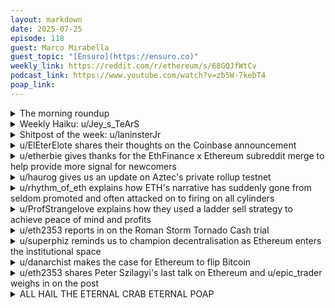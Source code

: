 ```yaml
---
layout: markdown
date: 2025-07-25
episode: 118
guest: Marco Mirabella
guest_topic: "[Ensuro](https://ensuro.co)"
weekly_link: https://reddit.com/r/ethereum/s/68GQJfWtCv
podcast_link: https://www.youtube.com/watch?v=zb5W-7kebT4
poap_link: 
---
```



<details markdown=1>
<summary>The morning roundup</summary>
[View on Reddit →](https://reddit.com/r/ethereum/comments/1m8qf62/comment/n518of3/)

[u/FrenktheTank](https://reddit.com/u/FrenktheTank)

> Ethereum

[u/imaybeslow](https://reddit.com/u/imaybeslow)

> $3,631

[u/alexiskef](https://reddit.com/u/alexiskef)

> 0.031

</details>
<details markdown=1>
<summary>Weekly Haiku: u/Jey_s_TeArS</summary>
[View on Reddit →](https://reddit.com/r/ethereum/comments/1m7vgcf/comment/n4zcwf2/)

*Tricky recover,*

*On the mend to discover,*

*Pump is not over.*

</details>
<details markdown=1>
<summary>Shitpost of the week: u/laninsterJr</summary>
[View on Reddit →](https://reddit.com/r/ethereum/comments/1m8qf62/comment/n51kzze/)

Digital pneumonoultramicroscopicsilicovolcanoconiosis

</details>
<details markdown=1>
<summary>u/ElEterElote shares their thoughts on the Coinbase announcement</summary>
[View on Reddit →](https://reddit.com/r/ethereum/comments/1m1yraq/daily_general_discussion_july_17_2025/n3mvhp3/)

Listened to the Coinbase announcement.

At first glance I was reminded of 2017-18 era ConsenSys. The company threw an entire pot of spaghetti at the wall to see what would stick. They had Ujo for music, Viant for supply chain, Cellarius for collaborative storytelling, uPort and others for identity, Civil for news, AirSwap for dex, SingularityTV for media production, and more. What eventually stuck? Metamask and Aztec (which was incubated at ConsenSys if memory serves). Basically everything else evaporated. Were they too early? Maybe, what do I know? All I know is that the majority of their projects failed.

In the Base announcement, creatives and developers described the work they were doing and how it was all enabled by Base. It was awkward and I found myself asking what people in the audience, most of whom were Coinbase employees, must have been thinking. Monetized social media likes? 'is this what we've been building?' Token curated registries that purport democratization but in reality reinforce oligarchy through more tokens = more votes? Is this... good for society? Forget if we actually need this, we don't, but do we event want this? In the last few years we have seen social media take a dark turn; people have discovered that if they can't create or inform, they can become infamous through negativity; people don't care if they're infamous as long as they're famous.

Maybe I'm out of touch, maybe I'm cynical, but I got into this space to disintermediate Uber, not to enrich Coinbase off Andrew Taint posts. The immediate monetization of likes and shares may start off well and good but I am concerned that this is just another medium that will be captured. I see it like this: in the early internet, and in the early crypto space, we had nerds, weirdos, libertarians, techno-optimists, and generally quality information. Today, the popular, rich, and beautiful dominate the internet, promoting swirls of disinformation, and algorithms built by the best and brightest see increasing the share of our waking lives we spend (trapped) inside of them as a profit opportunity, consequences be damned. What used to be a wormhole of information and experience has become a shopping mall in a prison for dopamine addicts (i'm being dramatic i know).

I don't trust a company like Coinbase, beholden to stockholder interests at the core, to usher in a phase of decentralization on the internet or even just social media as they claim they will. I'm not even confident that their vision will even take off considering the friction of getting people to swap apps and payment methods; 1% cashback on USDC purchases requires a user to open a cex account > upload identity docs > set up 2FA > connect to a bank account > deposit funds > figure out how to send funds to a merchant... vs just using their credit card which likely pays at least 1% or more in cashback or points. Getting people to swap messaging apps is even more difficult as a messaging network is only useful if you have people to message on it. It seems more likely that established messaging apps will build in these features as opposed to new messaging apps with the features taking market share. Most people just aren't going to make the switch.

Overall I wasn't expecting anything profound so I'm not disappointed. In terms of our bags I suppose any increase in activity on chain is good for them, but as far as adding value to society I don't know that this is the way.

Thank you for coming to my ted talk.

</details>
<details markdown=1>
<summary>u/etherbie gives thanks for the EthFinance x Ethereum subreddit merge to help provide more signal for newcomers</summary>
[View on Reddit →](https://reddit.com/r/ethereum/comments/1m2tibc/daily_general_discussion_july_18_2025/n3rure8/)

I'm extremely grateful to the entire EthFinance and Ethereum mod teams for facilitating the merge of the two subreddits in preparation for this next run. I can’t even imagine the sheer volume of noise that beginners and curious newcomers would’ve had to wade through without it. Love you all — thank you for making this space better for everyone. ❤️

</details>
<details markdown=1>
<summary>u/haurog gives us an update on Aztec's private rollup testnet</summary>
[View on Reddit →](https://reddit.com/r/ethereum/comments/1m2tibc/daily_general_discussion_july_18_2025/n3sh09y/)

I have not done any updates on aztec. As a reminder 2.5 months ago they started the testnet of their privacy preserving rollup with permissionless validator signup. There has been an onslaught of people wanting to become node runners and validators as well. Validator signup is limited to 5 per day for the permissionless route. There are some validator slots through a proof of humanity approach which they are testing at the moment and there was also validator slots for selected members of the discord group. 

At the moment there are around 14k aztec nodes running. It peaked at close to 20k nodes a few weeks ago. Most of them are running out of cheap datacenters. For a comparison, I assume that Ethereum has somewhere between 10k to 30k nodes. Different sources have wildly different numbers.

Actual validators for aztec just broke 1k last week or so. Currently there are 1049 validators active. These are more validators than Solana has with 998 validators. Also the solana numbers have been down only for over 2 years, whereas aztec is up only. They main reason many people are running nodes on Aztec is that there might be an airdrop in the future, even though it is constantly denied by the team. Now, that some alt L1 KOLs pivoted from dPOS to Proof of Governance (aka Proof of Authority) they will soon have to pivot to 'proof of airdrop' as this is obviously the fastest and cheapest way to 'decentralize' a chain.

Jokes aside. The aztec testnet has been stable for over a month now. They just now mistakenly leaked the info that v1 of their client will be released soon. This means it could be close to production ready. I expect them to have validator slashing in that release which is essential and needs to be tested and improved for some time before the aztec mainnet can start. Looks like a great few months ahead for privacy.

</details>
<details markdown=1>
<summary>u/rhythm_of_eth explains how ETH's narrative has suddenly gone from seldom promoted and often attacked on to firing on all cylinders</summary>
[View on Reddit →](https://reddit.com/r/ethereum/comments/1m3nt54/daily_general_discussion_july_19_2025/n3z12qw/)

In simple terms, people related with Ethereum (researchers, early adopter Tradfi) have been persecuted. Ethereum was quickly identified as the biggest risk to the financial establishment because it has the first mover advantage in actually revolutionizing how finance is done in the world.

- This means your biggest advocates, your biggest bag holders have had an incentive to lay low and make little noise for very long.
- In the meantime, VC backed L1s have run psyops campaigns and attempted to extract value from Ethereum, treating the crypto space as a 0 sum game, and their space as a grifting machine.
- In the middle, you have tons of influencers, CT personalities, bloggers and podcasters (Bankless) riding this scenario by playing into VC money. 
- And finally, Bitcoin looming security budget and miner operation viability issues continue to grow while a few personalities (MSTR) run the last grift towards the sunset.

What changed? Well, the pie is getting bigger, TradFi adoption is now inevitable, SEC prosecution has been dropped. 

This means that:

- Ethereum main personalities are now more vocal and feel safe to do so (Lubin, Etherealize is formed, etc)
- L1 VCs are sidelined, crypto is no longer niche, they are not well positioned to capture new value of the growing pie.
- Influencers now get to play along and gas light us into thinking they never held altcoin bags and received incentives to run psyops. Even more, now they hold ETH and they turn their signal into positive and bombard us with mindless bull noise.
- Bitcoin miners slowly start leaving the space and rotating towards ETH as a viable business.

I guess that's the best summary I can get of this perfect storm. The same stupid influencers think this will be *another cycle* which tells you they are looking for signs to rotate their bags *again*. This time might be different. Ethereum might exit the crypto cycle standard as it becomes full of real world applications.

Does this mean ETH price will go up? I don't know. What it does mean is that Ethereum is on its way to become *THE NETWORK* for finance in this century.

</details>
<details markdown=1>
<summary>u/ProfStrangelove explains how they used a ladder sell strategy to achieve peace of mind and profits</summary>
[View on Reddit →](https://reddit.com/r/ethereum/comments/1m5a29c/daily_general_discussion_july_21_2025/n4bpwfc/)

For me what worked well in 2021 was a laddered sell strategy. I wrote about it before, here it is again:

What was important to me was peace of mind, regardless in which direction the price moves. This is crypto - it can drop 80% or it can do another 5x or whatever... And I wanted to lock in some profits since I went on the 2017 roller coaster without selling anything

So in 2021 I made an excel sheet with price points where I thought about selling some

The columns were:  
- Price point.  
- Eth left available to sell  
- Eth to sell at this price level.  
- Value of eth to sell at this price point in $.  
- Total $ sold (previous sells + this sell)   
- Total value of sold eth + unrealized gains at this price point 

Then I played around with the numbers until I found a ladder sell strategy that I thought would give me peace of mind no matter where the price moved after a target hit.

Best to do this before full fomo and moon talk kicks in... Make a plan and stick to it.

In the end I did some rebuys during the bigger retraces during the bull run with some of the money I got from the sells and then readjusted the excel.

</details>
<details markdown=1>
<summary>u/eth2353 reports in on the Roman Storm Tornado Cash trial</summary>
[View on Reddit →](https://reddit.com/r/ethereum/comments/1m65apf/daily_general_discussion_july_22_2025/n4hobn0/)

Reporting back on Roman Storm's trial (Tornado Cash developer) after the first week.

Some quite incredible things have happened during this first week alone (the trial is expected to last 3-4 weeks). In my first message, I mentioned the following:

> The first witness is now on the stand from the prosecution's side - a victim of a scammer (sent $190,000 to a fake trading platform). Of course, Roman had nothing to do with the scam but the scammer used Tornado Cash to hide their traces.

It turns out, the scammer in that case [may not have used Tornado Cash at all](https://xcancel.com/tayvano_/status/1946062225829175326)! (credit to Taylor Monahan from Metamask who decided to look into the details of the first victim's testimony). So why was the victim on the stand? The victim, "Katie Lin", contacted a cryptocurrency recovery service ("Payback"):

> Lin testified that after she was defrauded, a purported fraud recovery service instructed her to contact Tornado Cash about recovering her funds.

> The defense raised the issue of Lin’s evidentiary standing [...]. Defense attorney David Patton claimed that “We expected DeCapua [FBI Special Agent] to connect these flows” to Tornado Cash, but that, based on his testimony on cross examination, “apparently he hasn’t.”

What's also interesting is that the FBI [actually seized Payback's website in September 2024](https://www.fbi.gov/contact-us/field-offices/sandiego/news/fbi-san-diego-seizes-cryptocurrency-recovery-websites). The prosecution has responded by saying:

> In response to defense skepticism, the government said it would rely on the work of a different blockchain tracing expert, IRS analysis Stephan George, to connect Lin’s funds to Tornado Cash. This would arrive, prosecutors proposed, in a supplemental disclosure to arrive soon.

I was going to post a TLDR of the other days but honestly, it's too hard to boil it down to a single comment, even a long one. If you're interested in this case, read the summarising articles for each day [here](https://www.therage.co/tag/tornado-cash/).

It's basically what we expected though – the government focuses on the victims of scammers (obviously not victims of Tornado Cash...), their expert witness (FBI agent DeCapua) claims [regular people would not use VPNs](https://xcancel.com/innercitypress/status/1947318923558293874)... The government has a witness [testifying on the feasibility of implementing KYC/AML](https://www.therage.co/kyc-tornado-cash/) despite the developer no longer being charged with KYC/AML violations...

I'll keep you posted with further updates as the trial moves along!

___

If you are in a position to support reporting on this case, I would ask you to support [The Rage](https://www.therage.co/) who have honestly been the best source of information on this trial. They are an independent publication, some of the quotes above are from their articles and they post on Twitter about the case multiple times every day. I am not affiliated with them in any way.

</details>
<details markdown=1>
<summary>u/superphiz reminds us to champion decentralisation as Ethereum enters the institutional space</summary>
[View on Reddit →](https://reddit.com/r/ethereum/comments/1m65apf/daily_general_discussion_july_22_2025/n4iczl7/)

Staking ought to be the neglected stepchild of Ethereum investment, but somehow it's the flagship tool. 

The flagship model ought to be something that faces outward and serves industry and humanity, maybe not defi, but whatever the evolutionary successor to defi is. We thought that might be SoFi (social finance) but that doesn't seem to have materialized [yet].

Staking doesn't inherently reward decentralization, even though that's the value driver of the network, and we haven't developed systems that can enforce decentralization, so when industry comes to stake (to give yield to investors), they're not interested in strengthening the value proposition of the network through radical decentralization, they're just trying to turn a buck. 

I support and welcome industry in Ethereum, but we engage on terms that promote the value of the network, not only the value to detached investors. Ethereum is an infant with hundreds of years of growth ahead of it, we are the stewards who can actualize that growth.

Know that Ethereum is permissionless, but that's not the same as lawless. We do establish protocol rules that promote the success of the network.

</details>
<details markdown=1>
<summary>u/danarchist makes the case for Ethereum to flip Bitcoin</summary>
[View on Reddit →](https://reddit.com/r/ethereum/comments/1m65apf/daily_general_discussion_july_22_2025/n4ji9ln/)

First it's [fringe corporate treasuries](https://www.ainvest.com/news/corporate-treasuries-shift-ethereum-staking-yields-2507/), then mainstream, then sovereign funds who want actual yield and not just speculation will find their way to it. 

They're encouraged by the fact that [the worlds biggest banks and retailers are on their way to issuing stable coins on Ethereum](https://www.forbes.com/sites/ronshevlin/2025/06/22/americans-will-put-money-in-amazon-and-walmart-stablecoins/) in order to cut out the credit card cartels.

This next part I'm not super sure on, fuzzy napkin math and maybe someone can set me straight:

Every one of those Walmart purchases made with WUSD will cost a bit of gas. A tiny amount, since they will happen on the Walmart L2 and they're batched and settled every 15 minutes on the Ethereum L1, but some gas (eth) nevertheless.

Imagine if stablecoin transactions become just 10% of just Walmart's volume. That's $680.99 billion/10 = $68 billion annually. Half a million dollars like clockwork, every fifteen minutes, settled on Ethereum. 

But instead of paying 2% of that to the credit card companies, walmart instead pays a penny's worth of Eth per transaction. Assuming an average transaction of $50 then instead of paying $10,000 every 15 minutes to the credit card companies, walmart uses just $100 worth of ethereum. 

The annual spend on Eth would be just $3.5 million. The people they'd employ to manage that system would cost more than the system itself. In fact, at that point they'd be buying and staking enough Ethereum so as to have the staking yield offset the costs of settling all their transactions. 

Now imagine a bank like Chase does it, but instead of still having to accept cash for 90% of their transactions, they're all in and every transaction is using USDC behind the scenes.

Will Eth flip bitcoin? Who knows, people can keep irrationally buying what is essentially just a digital trading card for huge sums. But none of the above is possible on bitcoin. Have a look at the r/bitcoinmarkets Daily Discussion thread. 98% of the comments are just about price. There's nothing happening on bitcoin as a protocol. Hilariously there's one comment about a possibility that bitcoin gets tokenized through some MicroStrategy stock play, which will happen on Ethereum.

</details>
<details markdown=1>
<summary>u/eth2353 shares Peter Szilagyi's last talk on Ethereum and u/epic_trader weighs in on the post</summary>
[View on Reddit →](https://reddit.com/r/ethereum/comments/1m70frj/daily_general_discussion_july_23_2025/n4ou9tt/)

[u/eth2353](https://reddit.com/u/eth2353):

Peter Szilagyi, the former Lead Developer of Go Ethereum (Geth), had a talk recently at ETHCluj called _Decentralisation: Original dream vs. shaping reality_ . On Twitter he says this is his last talk on Ethereum. He's moved on and is currently working on a project called [Dark Bio](https://dark.bio) (it has something to do with genomics but I don't know too much about it).

His talk was [published today](https://www.youtube.com/watch?v=9WT-nsneEDA) and is an interesting watch. He talks about the dangers of centralization, how the international payment system evolved over time (into SWIFT) and was eventually weaponized. We probably don't want the same to happen to Ethereum.

Similar to how democracy is not a given and we need to actively defend it every day, Peter argues decentralization works the same way and if we don't _actively_ defend and work towards it, the natural tendency of any system will be to centralize.

---

[View on Reddit →](https://reddit.com/r/ethereum/comments/1m70frj/daily_general_discussion_july_23_2025/n4pjxl1/)

[u/epic_trader](https://reddit.com/u/epic_trader):

Peter is unfortunately making a lot of claims that he know is bullshit and I think that's surprising and disappointing, but probably because he's feeling some degree of animosity towards Ethereum over the way things went and ended.

He repeatedly presents accurate issues or natural progressions that leads to more centralization, but then falsely states it as if "we" or "the EF" actively decided against decentralization to make things in that way, when he's talking about decisions made by market participants, completely ignoring that Ethereum is permissionless and while the platform enables you to do anything you want, you can't and shouldn't force certain behaviours. 

For instance when talking about mining and MEV, he states that miners were "forced to use an MEV service and lost access to seeing transactions" which just isn't true. It's 100% true there's a financial pressure towards also participating in MEV, but no one was forced to due anything due to protocol design. 

He also states the 32ETH stake was set to 32 because "miners probably have 100k worth of mining equipment so we can use that as a baseline to determine the stake size" when in reality this number was chosen due to overheads when aggregating and verifying signatures AND when the original number stakers needed was expected to start at 1500 before it would come down. 

And he's doing the same thing when talking about how you used to be able to mine on a Raspberry Pi and didn't have Etherscan and Infura, as if those were better days and as if the advent of centralized offerings which greatly improves ease or use and user experience, is somehow a bad thing and an actively decided upon new more centralized path that makes it impossible to run your own node. 

It's a little tiring to listen to and takes away from his message.

</details>
<details markdown=1>
<summary>ALL HAIL THE ETERNAL CRAB ETERNAL POAP</summary>
[View on Reddit →](https://reddit.com/r/ethereum/comments/1m1yraq/daily_general_discussion_july_17_2025/n3my6a7/)

**ALL HAIL THE ETERNAL CRAB**

**ETERNAL POAP EDITION!**

⭐      ⭐      ⭐      ⭐      ⭐      ⭐      ⭐

⭐      🌌      📉      📈      📉      🌌      ⭐

⭐      📉      ♋      🐋      ♋      📉      ⭐

⭐      📈      🐋      🦀      🐋      📈      ⭐

⭐      📉      ♋      🐋      ♋      📉      ⭐

⭐      🌌      📉      📈      📉      🌌      ⭐

⭐      ⭐      ⭐      ⭐      ⭐      ⭐      ⭐

**$1000-----------$3408-----$5000**

**2021----------2025----------∞**

The lows were visited.

The middle of the range was visited.

Now, we're once again visiting the highs of the Eternal Range.

It is time to celebrate the Eternal and Powerful Crab.

Gentlemen, Lady, I present to you...

[The Eternal Crab POAP!](https://airship.poap.xyz/the-eternal-crab)

Doesn't matter if you are a bull, a bear, or a Crab follower, because you were here during the Eternal Crab.

Shitposting, giving hope, updating on technology, whining, trading, getting rekt, but still slogging through the mud for an amount of time that would make any ordinary investor just give up many times over.

But you believed in the fundamentals... or are waiting to become rich because you understood something that few did.

Where will the price go next?

*All donations from this POAP go to a mod-controlled address (which I have no access to and make zero profit on) and will be donated to the [Protocol Guild](https://www.protocolguild.org/), securing the future of Ethereum.*

\*This is my first attempt at any kind of online artwork... It took me an embarrassingly long time to make, so let me know what you think. It's also the first time I'm using my ENS, launch a POAP, or help in any kind of Ethereum donation!

</details>


